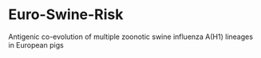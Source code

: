 # Euro-Swine-Risk
 Antigenic co-evolution of multiple zoonotic swine influenza A(H1) lineages in European pigs
